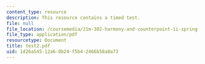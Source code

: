 ```yaml
---
content_type: resource
description: This resource contains a timed test.
file: null
file_location: /coursemedia/21m-302-harmony-and-counterpoint-ii-spring-2005/1d26a54512a60b24f5b42466b58a8a73_test2.pdf
file_type: application/pdf
resourcetype: Document
title: test2.pdf
uid: 1d26a545-12a6-0b24-f5b4-2466b58a8a73
---
```

